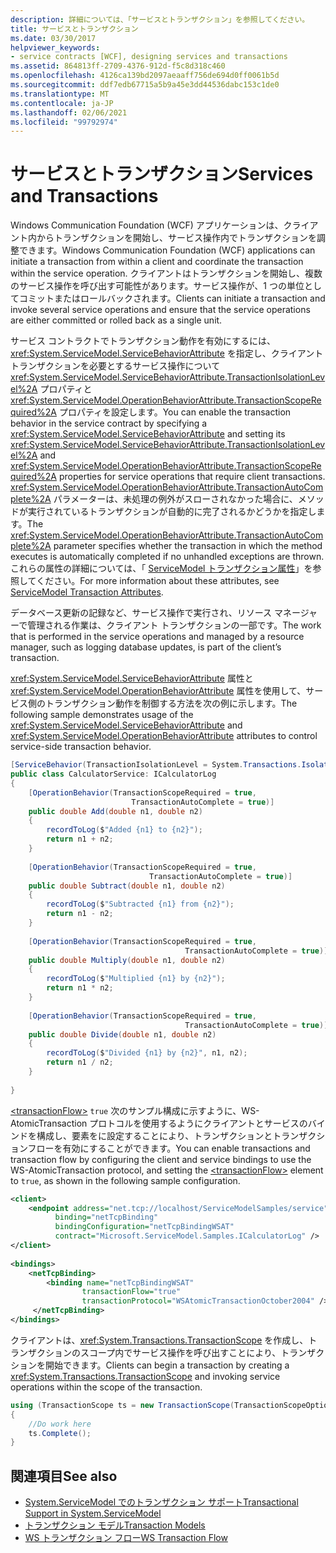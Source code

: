 ```yaml
---
description: 詳細については、「サービスとトランザクション」を参照してください。
title: サービスとトランザクション
ms.date: 03/30/2017
helpviewer_keywords:
- service contracts [WCF], designing services and transactions
ms.assetid: 864813ff-2709-4376-912d-f5c8d318c460
ms.openlocfilehash: 4126ca139bd2097aeaaff756de694d0ff0061b5d
ms.sourcegitcommit: ddf7edb67715a5b9a45e3dd44536dabc153c1de0
ms.translationtype: MT
ms.contentlocale: ja-JP
ms.lasthandoff: 02/06/2021
ms.locfileid: "99792974"
---
```

# <a name="services-and-transactions"></a><span data-ttu-id="b23b1-103">サービスとトランザクション</span><span class="sxs-lookup"><span data-stu-id="b23b1-103">Services and Transactions</span></span>

<span data-ttu-id="b23b1-104">Windows Communication Foundation (WCF) アプリケーションは、クライアント内からトランザクションを開始し、サービス操作内でトランザクションを調整できます。</span><span class="sxs-lookup"><span data-stu-id="b23b1-104">Windows Communication Foundation (WCF) applications can initiate a transaction from within a client and coordinate the transaction within the service operation.</span></span> <span data-ttu-id="b23b1-105">クライアントはトランザクションを開始し、複数のサービス操作を呼び出す可能性があります。サービス操作が、1 つの単位としてコミットまたはロールバックされます。</span><span class="sxs-lookup"><span data-stu-id="b23b1-105">Clients can initiate a transaction and invoke several service operations and ensure that the service operations are either committed or rolled back as a single unit.</span></span>  
  
 <span data-ttu-id="b23b1-106">サービス コントラクトでトランザクション動作を有効にするには、<xref:System.ServiceModel.ServiceBehaviorAttribute> を指定し、クライアント トランザクションを必要とするサービス操作について <xref:System.ServiceModel.ServiceBehaviorAttribute.TransactionIsolationLevel%2A> プロパティと <xref:System.ServiceModel.OperationBehaviorAttribute.TransactionScopeRequired%2A> プロパティを設定します。</span><span class="sxs-lookup"><span data-stu-id="b23b1-106">You can enable the transaction behavior in the service contract by specifying a <xref:System.ServiceModel.ServiceBehaviorAttribute> and setting its <xref:System.ServiceModel.ServiceBehaviorAttribute.TransactionIsolationLevel%2A> and <xref:System.ServiceModel.OperationBehaviorAttribute.TransactionScopeRequired%2A> properties for service operations that require client transactions.</span></span> <span data-ttu-id="b23b1-107"><xref:System.ServiceModel.OperationBehaviorAttribute.TransactionAutoComplete%2A> パラメーターは、未処理の例外がスローされなかった場合に、メソッドが実行されているトランザクションが自動的に完了されるかどうかを指定します。</span><span class="sxs-lookup"><span data-stu-id="b23b1-107">The <xref:System.ServiceModel.OperationBehaviorAttribute.TransactionAutoComplete%2A> parameter specifies whether the transaction in which the method executes is automatically completed if no unhandled exceptions are thrown.</span></span> <span data-ttu-id="b23b1-108">これらの属性の詳細については、「 [ServiceModel トランザクション属性](./feature-details/servicemodel-transaction-attributes.md)」を参照してください。</span><span class="sxs-lookup"><span data-stu-id="b23b1-108">For more information about these attributes, see [ServiceModel Transaction Attributes](./feature-details/servicemodel-transaction-attributes.md).</span></span>  
  
 <span data-ttu-id="b23b1-109">データベース更新の記録など、サービス操作で実行され、リソース マネージャーで管理される作業は、クライアント トランザクションの一部です。</span><span class="sxs-lookup"><span data-stu-id="b23b1-109">The work that is performed in the service operations and managed by a resource manager, such as logging database updates, is part of the client’s transaction.</span></span>  
  
 <span data-ttu-id="b23b1-110"><xref:System.ServiceModel.ServiceBehaviorAttribute> 属性と <xref:System.ServiceModel.OperationBehaviorAttribute> 属性を使用して、サービス側のトランザクション動作を制御する方法を次の例に示します。</span><span class="sxs-lookup"><span data-stu-id="b23b1-110">The following sample demonstrates usage of the <xref:System.ServiceModel.ServiceBehaviorAttribute> and <xref:System.ServiceModel.OperationBehaviorAttribute> attributes to control service-side transaction behavior.</span></span>  
  
```csharp
[ServiceBehavior(TransactionIsolationLevel = System.Transactions.IsolationLevel.Serializable)]  
public class CalculatorService: ICalculatorLog  
{  
    [OperationBehavior(TransactionScopeRequired = true,  
                           TransactionAutoComplete = true)]  
    public double Add(double n1, double n2)  
    {  
        recordToLog($"Added {n1} to {n2}");
        return n1 + n2;  
    }  
  
    [OperationBehavior(TransactionScopeRequired = true,
                               TransactionAutoComplete = true)]  
    public double Subtract(double n1, double n2)  
    {  
        recordToLog($"Subtracted {n1} from {n2}");
        return n1 - n2;  
    }  
  
    [OperationBehavior(TransactionScopeRequired = true,
                                       TransactionAutoComplete = true)]  
    public double Multiply(double n1, double n2)  
    {  
        recordToLog($"Multiplied {n1} by {n2}");
        return n1 * n2;  
    }  
  
    [OperationBehavior(TransactionScopeRequired = true,
                                       TransactionAutoComplete = true)]  
    public double Divide(double n1, double n2)  
    {  
        recordToLog($"Divided {n1} by {n2}", n1, n2);
        return n1 / n2;  
    }  
  
}  
```  
  
 <span data-ttu-id="b23b1-111">[\<transactionFlow>](../configure-apps/file-schema/wcf/transactionflow.md) `true` 次のサンプル構成に示すように、WS-AtomicTransaction プロトコルを使用するようにクライアントとサービスのバインドを構成し、要素をに設定することにより、トランザクションとトランザクションフローを有効にすることができます。</span><span class="sxs-lookup"><span data-stu-id="b23b1-111">You can enable transactions and transaction flow by configuring the client and service bindings to use the WS-AtomicTransaction protocol, and setting the [\<transactionFlow>](../configure-apps/file-schema/wcf/transactionflow.md) element to `true`, as shown in the following sample configuration.</span></span>  
  
```xml  
<client>  
    <endpoint address="net.tcp://localhost/ServiceModelSamples/service"
          binding="netTcpBinding"
          bindingConfiguration="netTcpBindingWSAT"
          contract="Microsoft.ServiceModel.Samples.ICalculatorLog" />  
</client>  
  
<bindings>  
    <netTcpBinding>  
        <binding name="netTcpBindingWSAT"  
                transactionFlow="true"  
                transactionProtocol="WSAtomicTransactionOctober2004" />  
     </netTcpBinding>  
</bindings>  
```  
  
 <span data-ttu-id="b23b1-112">クライアントは、<xref:System.Transactions.TransactionScope> を作成し、トランザクションのスコープ内でサービス操作を呼び出すことにより、トランザクションを開始できます。</span><span class="sxs-lookup"><span data-stu-id="b23b1-112">Clients can begin a transaction by creating a <xref:System.Transactions.TransactionScope> and invoking service operations within the scope of the transaction.</span></span>  
  
```csharp
using (TransactionScope ts = new TransactionScope(TransactionScopeOption.RequiresNew))  
{  
    //Do work here  
    ts.Complete();  
}  
```  
  
## <a name="see-also"></a><span data-ttu-id="b23b1-113">関連項目</span><span class="sxs-lookup"><span data-stu-id="b23b1-113">See also</span></span>

- [<span data-ttu-id="b23b1-114">System.ServiceModel でのトランザクション サポート</span><span class="sxs-lookup"><span data-stu-id="b23b1-114">Transactional Support in System.ServiceModel</span></span>](./feature-details/transactional-support-in-system-servicemodel.md)
- [<span data-ttu-id="b23b1-115">トランザクション モデル</span><span class="sxs-lookup"><span data-stu-id="b23b1-115">Transaction Models</span></span>](./feature-details/transaction-models.md)
- [<span data-ttu-id="b23b1-116">WS トランザクション フロー</span><span class="sxs-lookup"><span data-stu-id="b23b1-116">WS Transaction Flow</span></span>](./samples/ws-transaction-flow.md)
